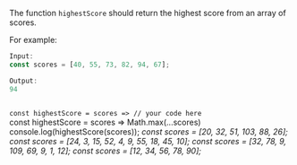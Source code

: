 The function `highestScore` should return the highest score from an array of scores.

For example:
```js
Input:
const scores = [40, 55, 73, 82, 94, 67];

Output:
94
```

<codeblock language="javascript" type="exercise" testMode="multipleInput">
<code>
const highestScore = scores => // your code here
</code>

<solution>
const highestScore = scores => Math.max(...scores)
</solution>

<testcases>
<caller>
console.log(highestScore(scores));
</caller>
<testcase>
<i>
const scores = [20, 32, 51, 103, 88, 26];
</i>
</testcase>
<testcase>
<i>
const scores = [24, 3, 15, 52, 4, 9, 55, 18, 45, 10];
</i>
</testcase>
<testcase>
<i>
const scores = [32, 78, 9, 109, 69, 9, 1, 12];
</i>
</testcase>
<testcase>
<i>
const scores = [12, 34, 56, 78, 90];
</i>
</testcase>
</testcases>
</codeblock>
